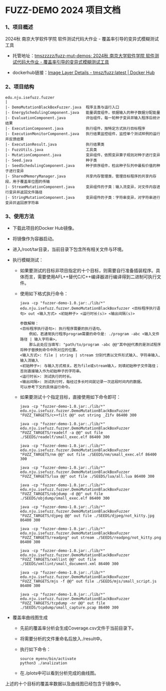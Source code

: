 # FUZZ-DEMO 2024 项目文档

### 1、项目概述

2024秋 南京大学软件学院 软件测试代码大作业 - 覆盖率引导的变异式模糊测试工具

- 托管地址：[tmszzzzz/fuzz-mut-demos: 2024秋 南京大学软件学院 软件测试代码大作业 - 覆盖率引导的变异式模糊测试工具](https://github.com/tmszzzzz/fuzz-mut-demos)

- dockerhub链接：[Image Layer Details - tmsz/fuzz:latest | Docker Hub](https://hub.docker.com/layers/tmsz/fuzz/latest/images/sha256:ffd23d4ab8eed3208fab82db94f088474fe64ac06483a85661ef4c1ba844e5f1?uuid=AC7C718C-AB13-4EAC-A63A-146F515BEEA4)

### 2、项目结构

```
edu.nju.isefuzz.fuzzer
|
|- DemoMutationBlackBoxFuzzer.java	程序主类与运行入口
|- EnergySchedulingComponent.java	能量调度组件，依据输入的种子数据分配能量
|- EvaluationComponent.java			评估组件，每一轮种子变异并输入程序后统计结果
|- ExecutionComponent.java			执行组件，按特定方式执行目标程序
|- ExecutionMonitorComponent.java	执行结果监控组件，监控单个测试样例的运行并反馈结果
|- ExecutionResult.java				执行结果类
|- FuzzUtils.java					工具类
|- MutationComponent.java			变异组件，依照变异算子规则对种子进行变异
|- Seed.java						种子类
|- SeedSchedulingComponent.java		种子排序组件，检出种子队列中最有价值的种子进行变异
|- SharedMemoryManager.java			共享内存管理类，管理目标程序的共享内存段，用于覆盖率位图的传输
|- StreamMutationComponent.java		变异组件的子类：输入流变异，对文件内容进行变异并返回文件路径
|- StringMutationComponent.java		变异组件的子类：字符串变异，对字符串进行变异并返回原字符串
```

### 3、使用方法

- 下载此项目的Docker Hub镜像。

- 将镜像作为容器启动。

- 进入/root/tar目录，当前目录下包含所有相关文件与环境。

- 执行模糊测试：

  - 如果要测试的目标非项目指定的十个目标，则需要自行准备插装程序。具体而言，需要使用AFL++替代C/C++编译器进行编译得到二进制可执行文件。

  - 使用如下格式执行命令：

    ```
    java -cp "fuzzer-demo-1.0.jar:./lib/*" edu.nju.isefuzz.fuzzer.DemoMutationBlackBoxfuzzer <目标程序执行语句> out <输入方式> <初始种子> <运行时长(s)> <输出间隔(s)>
    
    参数解释：
    <目标程序执行语句>: 执行程序需要的执行语句。
    	例如，若通常执行程序program需要的命令是: ./program -abc <输入文件路径 | 输入字符串>，
    	那么此处应当填写: "path/to/program -abc @@"其中@@代表的是测试程序将种子替换到命令中所对应的位置。
    <输入方式>: file | string | stream 分别代表以文件形式输入、字符串输入、输入流输入
    <初始种子>: 与输入方式相关。若为file或stream输入，则填初始种子文件路径；否则直接输入作为初始种子的字符串。
    <运行时长>: 测试执行的时长。
    <输出间隔>: 测试执行时，每经过多长时间就记录一次这段时间内的数据。
    可以参考下文的具体运行命令。
    ```

  - 如果要测试十个指定目标，直接使用如下命令即可：

    ```
    java -cp "fuzzer-demo-1.0.jar:./lib/*" edu.nju.isefuzz.fuzzer.DemoMutationBlackBoxFuzzer "FUZZ_TARGETS/c++filt @@" out string _Z1fv 86400 300
    
    java -cp "fuzzer-demo-1.0.jar:./lib/*" edu.nju.isefuzz.fuzzer.DemoMutationBlackBoxFuzzer "FUZZ_TARGETS/readelf -a @@" out file ./SEEDS/readelf/small_exec.elf 86400 300
    
    java -cp "fuzzer-demo-1.0.jar:./lib/*" edu.nju.isefuzz.fuzzer.DemoMutationBlackBoxFuzzer "FUZZ_TARGETS/nm @@" out file ./SEEDS/nm/small_exec.elf 86400 300
    
    java -cp "fuzzer-demo-1.0.jar:./lib/*" edu.nju.isefuzz.fuzzer.DemoMutationBlackBoxFuzzer "FUZZ_TARGETS/lua @@" out file ./SEEDS/lua/all.lua 86400 300
    
    java -cp "fuzzer-demo-1.0.jar:./lib/*" edu.nju.isefuzz.fuzzer.DemoMutationBlackBoxFuzzer "FUZZ_TARGETS/objdump -d @@" out file ./SEEDS/objdump/small_exec.elf 86400 300
    
    java -cp "fuzzer-demo-1.0.jar:./lib/*" edu.nju.isefuzz.fuzzer.DemoMutationBlackBoxFuzzer "FUZZ_TARGETS/djpeg @@" out file ./SEEDS/djpeg/not_kitty.jpg 86400 300
    
    java -cp "fuzzer-demo-1.0.jar:./lib/*" edu.nju.isefuzz.fuzzer.DemoMutationBlackBoxFuzzer "FUZZ_TARGETS/readpng" out stream ./SEEDS/readpng/not_kitty.png 86400 300
    
    java -cp "fuzzer-demo-1.0.jar:./lib/*" edu.nju.isefuzz.fuzzer.DemoMutationBlackBoxFuzzer "FUZZ_TARGETS/xmllint @@" out file ./SEEDS/xmllint/small_document.xml 86400 300
    
    java -cp "fuzzer-demo-1.0.jar:./lib/*" edu.nju.isefuzz.fuzzer.DemoMutationBlackBoxFuzzer "FUZZ_TARGETS/mjs -f @@" out file ./SEEDS/mjs/small_script.js 86400 300
    
    java -cp "fuzzer-demo-1.0.jar:./lib/*" edu.nju.isefuzz.fuzzer.DemoMutationBlackBoxFuzzer "FUZZ_TARGETS/tcpdump -nr @@" out file ./SEEDS/tcpdump/small_capture.pcap 86400 300
    ```

- 覆盖率曲线图生成

  - 先前的覆盖率分析会生成Coverage.csv文件于当前目录下。

  - 将需要分析的文件重命名后放入./result中。

  - 执行如下命令：

    ```
    source myenv/bin/activate
    python3 ./analization
    ```

  - 在./plots中可以看到分析完成的曲线图。

上述的十个目标的覆盖率数据以及曲线图已经包含于镜像中。